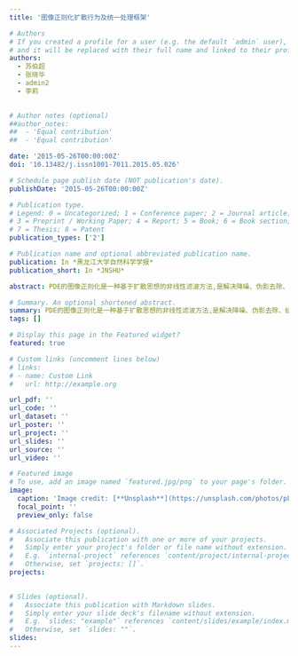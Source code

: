 ```yaml
---
title: '图像正则化扩散行为及统一处理框架'

# Authors
# If you created a profile for a user (e.g. the default `admin` user), write the username (folder name) here
# and it will be replaced with their full name and linked to their profile.
authors:
  - 苏伯超
  - 张晓华
  - admin2
  - 李莉 
  

# Author notes (optional)
##author_notes:
##  - 'Equal contribution'
##  - 'Equal contribution'

date: '2015-05-26T00:00:00Z'
doi: '10.13482/j.issn1001-7011.2015.05.026'

# Schedule page publish date (NOT publication's date).
publishDate: '2015-05-26T00:00:00Z'

# Publication type.
# Legend: 0 = Uncategorized; 1 = Conference paper; 2 = Journal article;
# 3 = Preprint / Working Paper; 4 = Report; 5 = Book; 6 = Book section;
# 7 = Thesis; 8 = Patent
publication_types: ['2']

# Publication name and optional abbreviated publication name.
publication: In *黑龙江大学自然科学学报*
publication_short: In *JNSHU*

abstract: PDE的图像正则化是一种基于扩散思想的非线性滤波方法,是解决降噪、伪影去除、结构增强等底层视觉问题的最有效方法之一,目前针对此类算法的统一分析框架还较为少见.基于3种典型PDE正则化算法的扩散行为,提出了一种基于扩散张量的图像正则化算法分析框架,对于此类算法的分析、开发和拓展具有重要意义,最后通过实验验证了框架的有效性.

# Summary. An optional shortened abstract.
summary: PDE的图像正则化是一种基于扩散思想的非线性滤波方法,是解决降噪、伪影去除、结构增强等底层视觉问题的最有效方法之一,目前针对此类算法的统一分析框架还较为少见.
tags: []

# Display this page in the Featured widget?
featured: true

# Custom links (uncomment lines below)
# links:
# - name: Custom Link
#   url: http://example.org

url_pdf: ''
url_code: ''
url_dataset: ''
url_poster: ''
url_project: ''
url_slides: ''
url_source: ''
url_video: ''

# Featured image
# To use, add an image named `featured.jpg/png` to your page's folder.
image:
  caption: 'Image credit: [**Unsplash**](https://unsplash.com/photos/pLCdAaMFLTE)'
  focal_point: ''
  preview_only: false

# Associated Projects (optional).
#   Associate this publication with one or more of your projects.
#   Simply enter your project's folder or file name without extension.
#   E.g. `internal-project` references `content/project/internal-project/index.md`.
#   Otherwise, set `projects: []`.
projects:
 

# Slides (optional).
#   Associate this publication with Markdown slides.
#   Simply enter your slide deck's filename without extension.
#   E.g. `slides: "example"` references `content/slides/example/index.md`.
#   Otherwise, set `slides: ""`.
slides: 
---
```

<div style='display: none'>
{{% callout note %}}
Click the _Cite_ button above to demo the feature to enable visitors to import publication metadata into their reference management software.
{{% /callout %}}

{{% callout note %}}
Create your slides in Markdown - click the _Slides_ button to check out the example.
{{% /callout %}}

Supplementary notes can be added here, including [code, math, and images](https://wowchemy.com/docs/writing-markdown-latex/).
<div style='display: none'>